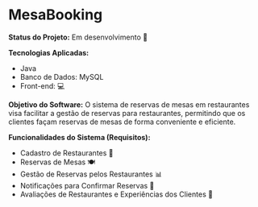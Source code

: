 # MesaBooking

**Status do Projeto:** Em desenvolvimento 🚀

**Tecnologias Aplicadas:**
- Java 
- Banco de Dados: MySQL
- Front-end: 💻

**Objetivo do Software:**
O sistema de reservas de mesas em restaurantes visa facilitar a gestão de reservas para restaurantes, permitindo que os clientes façam reservas de mesas de forma conveniente e eficiente.

**Funcionalidades do Sistema (Requisitos):**
- Cadastro de Restaurantes 🏢
- Reservas de Mesas 🍽️
- Gestão de Reservas pelos Restaurantes 📊
- Notificações para Confirmar Reservas 📧
- Avaliações de Restaurantes e Experiências dos Clientes 🌟
